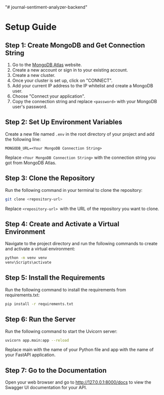 "# journal-sentiment-analyzer-backend" 

# Setup Guide

## Step 1: Create MongoDB and Get Connection String

1. Go to the [MongoDB Atlas](https://www.mongodb.com/cloud/atlas) website.
2. Create a new account or sign in to your existing account.
3. Create a new cluster.
4. Once your cluster is set up, click on "CONNECT".
5. Add your current IP address to the IP whitelist and create a MongoDB user.
6. Choose "Connect your application".
7. Copy the connection string and replace `<password>` with your MongoDB user's password.

## Step 2: Set Up Environment Variables

Create a new file named `.env` in the root directory of your project and add the following line:

```env
MONGODB_URL=<Your MongoDB Connection String>
```
Replace `<Your MongoDB Connection String>` with the connection string you got from MongoDB Atlas.
## Step 3: Clone the Repository
Run the following command in your terminal to clone the repository:

```bash
git clone <repository-url>
```
Replace `<repository-url> `with the URL of the repository you want to clone.

## Step 4: Create and Activate a Virtual Environment
Navigate to the project directory and run the following commands to create and activate a virtual environment:
```bash
python -m venv venv
venv\Scripts\activate
```
## Step 5: Install the Requirements
Run the following command to install the requirements from requirements.txt:
```bash
pip install -r requirements.txt
```

## Step 6: Run the Server
Run the following command to start the Uvicorn server:
```bash
uvicorn app.main:app --reload
```
Replace main with the name of your Python file and app with the name of your FastAPI application.

## Step 7: Go to the Documentation
Open your web browser and go to http://127.0.0.1:8000/docs to view the Swagger UI documentation for your API.